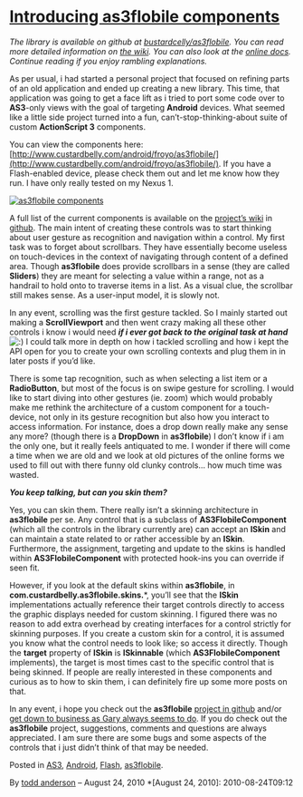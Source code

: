 # [Introducing as3flobile components](http://custardbelly.com/blog/2010/08/24/introducing-as3flobile-components/)

_The library is available on github at [bustardcelly/as3flobile](http://github.com/bustardcelly/as3flobile). You can read more detailed information on [the wiki](http://wiki.github.com/bustardcelly/as3flobile/). You can also look at the [online docs](http://www.custardbelly.com/android/froyo/as3flobile/docs/). Continue reading if you enjoy rambling explanations._

As per usual, i had started a personal project that focused on refining parts of an old application and ended up creating a new library. This time, that application was going to get a face lift as i tried to port some code over to **AS3**-only views with the goal of targeting **Android** devices. What seemed like a little side project turned into a fun, can’t-stop-thinking-about suite of custom **ActionScript 3** components.

You can view the components here: [http://www.custardbelly.com/android/froyo/as3flobile/](http://www.custardbelly.com/android/froyo/as3flobile/). If you have a Flash-enabled device, please check them out and let me know how they run. I have only really tested on my Nexus 1.

[![as3flobile components](http://www.custardbelly.com/blog/images/as3flobile.jpg)](http://www.custardbelly.com/android/froyo/as3flobile/)

A full list of the current components is available on the [project’s wiki](http://wiki.github.com/bustardcelly/as3flobile/) in [github](http://github.com/bustardcelly/as3flobile). The main intent of creating these controls was to start thinking about user gesture as recognition and navigation within a control. My first task was to forget about scrollbars. They have essentially become useless on touch-devices in the context of navigating through content of a defined area. Though **as3flobile** does provide scrollbars in a sense (they are called **Sliders**) they are meant for selecting a value within a range, not as a handrail to hold onto to traverse items in a list. As a visual clue, the scrollbar still makes sense. As a user-input model, it is slowly not.

In any event, scrolling was the first gesture tackled. So I mainly started out making a **ScrollViewport** and then went crazy making all these other controls i know i would need _**if i ever got back to the original task at hand**_ ![:)](http://custardbelly.com/blog/wp-includes/images/smilies/icon_smile.gif) I could talk more in depth on how i tackled scrolling and how i kept the API open for you to create your own scrolling contexts and plug them in in later posts if you’d like.

There is some tap recognition, such as when selecting a list item or a **RadioButton**, but most of the focus is on swipe gesture for scrolling. I would like to start diving into other gestures (ie. zoom) which would probably make me rethink the architecture of a custom component for a touch-device, not only in its gesture recognition but also how you interact to access information. For instance, does a drop down really make any sense any more? (though there is a **DropDown** in **as3flobile**) I don’t know if i am the only one, but it really feels antiquated to me. I wonder if there will come a time when we are old and we look at old pictures of the online forms we used to fill out with there funny old clunky controls… how much time was wasted.

_**You keep talking, but can you skin them?**_

Yes, you can skin them. There really isn’t a skinning architecture in **as3flobile** per se. Any control that is a subclass of **AS3FlobileComponent** (which all the controls in the library currently are) can accept an **ISkin** and can maintain a state related to or rather accessible by an **ISkin**. Furthermore, the assignment, targeting and update to the skins is handled within **AS3FlobileComponent** with protected hook-ins you can override if seen fit. 

However, if you look at the default skins within **as3flobile**, in **com.custardbelly.as3flobile.skins.***, you’ll see that the **ISkin** implementations actually reference their target controls directly to access the graphic displays needed for custom skinning. I figured there was no reason to add extra overhead by creating interfaces for a control strictly for skinning purposes. If you create a custom skin for a control, it is assumed you know what the control needs to look like; so access it directly. Though the **target** property of **ISkin** is **ISkinnable** (which **AS3FlobileComponent** implements), the target is most times cast to the specific control that is being skinned. If people are really interested in these components and curious as to how to skin them, i can definitely fire up some more posts on that.

In any event, i hope you check out the **as3flobile** [project in github](http://wiki.github.com/bustardcelly/as3flobile/) and/or [get down to business as Gary always seems to do](http://30.media.tumblr.com/tumblr_l7foigmQIN1qzzw5do1_500.jpg). If you do check out the **as3flobile** project, suggestions, comments and questions are always appreciated. I am sure there are some bugs and some aspects of the controls that i just didn’t think of that may be needed.

Posted in [AS3](http://custardbelly.com/blog/category/as3/), [Android](http://custardbelly.com/blog/category/android/), [Flash](http://custardbelly.com/blog/category/flash/), [as3flobile](http://custardbelly.com/blog/category/as3flobile/).

By [todd anderson](http://custardbelly.com/blog/author/todd-anderson/) – August 24, 2010
  *[August 24, 2010]: 2010-08-24T09:12
